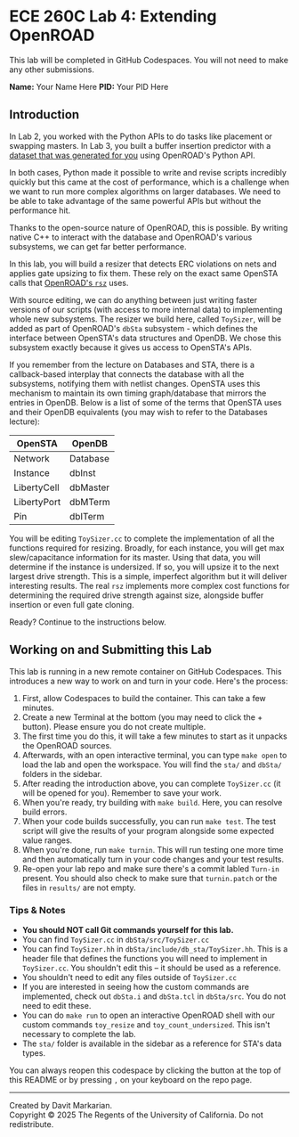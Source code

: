 # ECE 260C Lab 4: Extending OpenROAD

This lab will be completed in GitHub Codespaces. You will not need to make any other submissions.

**Name:** Your Name Here
**PID:** Your PID Here

## Introduction

In Lab 2, you worked with the Python APIs to do tasks like placement or swapping masters. In Lab 3, you built a buffer insertion predictor with a [dataset that was generated for you](https://huggingface.co/datasets/udxs/vlsi-simple-buffering) using OpenROAD's Python API. 

In both cases, Python made it possible to write and revise scripts incredibly quickly but this came at the cost of performance, which is a challenge when we want to run more complex algorithms on larger databases. We need to be able to take advantage of the same powerful APIs but without the performance hit. 

Thanks to the open-source nature of OpenROAD, this is possible. By writing native C++ to interact with the database and OpenROAD's various subsystems, we can get far better performance. 

In this lab, you will build a resizer that detects ERC violations on nets and applies gate upsizing to fix them. These rely on the exact same OpenSTA calls that [OpenROAD's `rsz`](https://github.com/The-OpenROAD-Project/OpenROAD/tree/master/src/rsz) uses. 

With source editing, we can do anything between just writing faster versions of our scripts (with access to more internal data) to implementing whole new subsystems. The resizer we build here, called `ToySizer`, will be added as part of OpenROAD's `dbSta` subsystem - which defines the interface between OpenSTA's data structures and OpenDB. We chose this subsystem exactly because it gives us access to OpenSTA's APIs.

If you remember from the lecture on Databases and STA, there is a callback-based interplay that connects the database with all the subsystems, notifying them with netlist changes. OpenSTA uses this mechanism to maintain its own timing graph/database that mirrors the entries in OpenDB. Below is a list of some of the terms that OpenSTA uses and their OpenDB equivalents (you may wish to refer to the Databases lecture):

| **OpenSTA** | **OpenDB** |
|-------------|------------|
| Network     | Database   |
| Instance    | dbInst     |
| LibertyCell | dbMaster   |
| LibertyPort | dbMTerm    |
| Pin         | dbITerm    |

You will be editing `ToySizer.cc` to complete the implementation of all the functions required for resizing. Broadly, for each instance, you will get max slew/capacitance information for its master. Using that data, you will determine if the instance is undersized. If so, you will upsize it to the next largest drive strength. This is a simple, imperfect algorithm but it will deliver interesting results. The real `rsz` implements more complex cost functions for determining the required drive strength against size, alongside buffer insertion or even full gate cloning.


Ready? Continue to the instructions below.


## Working on and Submitting this Lab

This lab is running in a new remote container on GitHub Codespaces. This introduces a new way to work on and turn in your code. Here's the process:

1. First, allow Codespaces to build the container. This can take a few minutes.
2. Create a new Terminal at the bottom (you may need to click the + button). Please ensure you do not create multiple.
3. The first time you do this, it will take a few minutes to start as it unpacks the OpenROAD sources.
4. Afterwards, with an open interactive terminal, you can type `make open` to load the lab and open the workspace. You will find the `sta/` and `dbSta/` folders in the sidebar. 
5. After reading the introduction above, you can complete `ToySizer.cc` (it will be opened for you). Remember to save your work.
6. When you're ready, try building with `make build`. Here, you can resolve build errors.
7. When your code builds successfully, you can run `make test`. The test script will give the results of your program alongside some expected value ranges.
8. When you're done, run `make turnin`. This will run testing one more time and then automatically turn in your code changes and your test results.
9. Re-open your lab repo and make sure there's a commit labled `Turn-in` present. You should also check to make sure that `turnin.patch` or the files in `results/` are not empty.

### Tips & Notes
    
- **You should NOT call Git commands yourself for this lab.**
- You can find `ToySizer.cc` in `dbSta/src/ToySizer.cc`
- You can find `ToySizer.hh` in `dbSta/include/db_sta/ToySizer.hh`. This is a header file that defines the functions you will need to implement in `ToySizer.cc`. You shouldn't edit this – it should be used as a reference.
- You shouldn't need to edit any files outside of `ToySizer.cc`
- If you are interested in seeing how the custom commands are implemented, check out `dbSta.i` and `dbSta.tcl` in `dbSta/src`. You do not need to edit these.
- You can do `make run` to open an interactive OpenROAD shell with our custom commands `toy_resize` and `toy_count_undersized`. This isn't necessary to complete the lab.
- The `sta/` folder is available in the sidebar as a reference for STA's data types.


You can always reopen this codespace by clicking the button at the top of this README or by pressing `,` on your keyboard on the repo page.


--- 

Created by Davit Markarian.
\
Copyright &copy; 2025 The Regents of the University of California. Do not redistribute. 